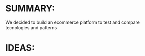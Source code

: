 # SUMMARY:
We decided to build an ecommerce platform to test and compare tecnologies and patterns 

# IDEAS:
